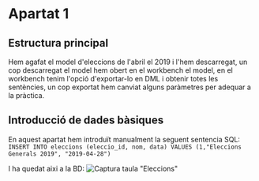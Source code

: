 # Apartat 1
## Estructura principal
Hem agafat el model d'eleccions de l'abril el 2019 i l'hem descarregat, un cop descarregat el model hem obert en el workbench el model,
en el workbench tenim l'opció d'exportar-lo en DML i obtenir totes les sentències, un cop exportat hem canviat alguns paràmetres per
adequar a la pràctica.

## Introducció de dades bàsiques
En aquest apartat hem introduït manualment la seguent sentencia SQL: 
`INSERT INTO eleccions (eleccio_id, nom, data)
VALUES (1,"Eleccions Generals 2019", "2019-04-28")`

I ha quedat aixi a la BD:
![Captura taula "Eleccions"](Documentació\Imatges\taula_eleccions.png)